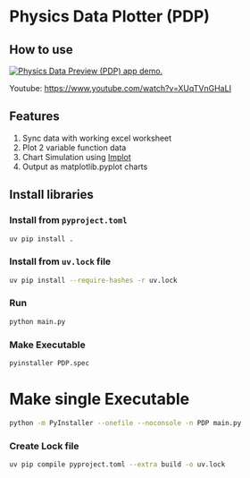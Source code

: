 # Physics Data Plotter (PDP)

## How to use

[<img src="./.github/videos/physics-data-preview-demo.gif" alt="Physics Data Preview (PDP) app demo." />](https://www.youtube.com/watch?v=XUqTVnGHaLI)

Youtube: https://www.youtube.com/watch?v=XUqTVnGHaLI

## Features

1. Sync data with working excel worksheet
2. Plot 2 variable function data
3. Chart Simulation using [Implot](https://github.com/epezent/implot)
4. Output as matplotlib.pyplot charts

## Install libraries

### Install from `pyproject.toml`

```bash
uv pip install .
```

### Install from `uv.lock` file

```bash
uv pip install --require-hashes -r uv.lock
```

### Run

```bash
python main.py
```

### Make Executable

```bash
pyinstaller PDP.spec
```

# Make single Executable

```bash
python -m PyInstaller --onefile --noconsole -n PDP main.py
```

### Create Lock file

```bash
uv pip compile pyproject.toml --extra build -o uv.lock
```

